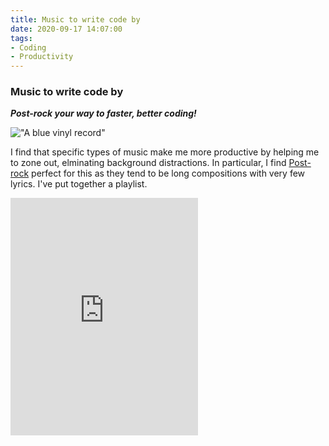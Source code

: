 ```yaml
---
title: Music to write code by
date: 2020-09-17 14:07:00
tags:
- Coding
- Productivity
---
```

### Music to write code by

***Post-rock your way to faster, better coding!***

!["A blue vinyl record"](vinyl.png)

I find that specific types of music make me more productive by helping me to zone out, elminating background distractions. In particular, I find [Post-rock](https://en.wikipedia.org/wiki/Post-rock) perfect for this as they tend to be long compositions with very few lyrics. I've put together a playlist. 

<iframe allow="encrypted-media" allowtransparency="true" frameborder="0" height="380" src="https://open.spotify.com/embed/playlist/0OqiS1YGokrITB4SiwEHrM" width="300"></iframe>